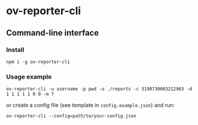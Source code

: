 # ov-reporter-cli
## Command-line interface

### Install

`npm i -g ov-reporter-cli`

### Usage example

`ov-reporter-cli -u username -p pwd -o ./reports -c 3190730003212963 -d 1 1 1 1 1 0 0 -m 7`

or create a config file (see template in `config.example.json`) and run:

`ov-reporter-cli --config=path/to/your-config.json`
